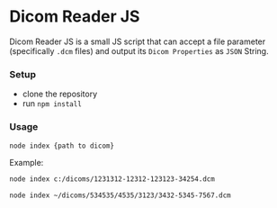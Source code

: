 # Dicom Reader JS

Dicom Reader JS is a small JS script that can accept a file parameter (specifically `.dcm` files) and output its `Dicom Properties` as `JSON` String.

### Setup
- clone the repository
- run `npm install`

### Usage

```bash
node index {path to dicom}
```

Example:

```bash
node index c:/dicoms/1231312-12312-123123-34254.dcm
```

```bash
node index ~/dicoms/534535/4535/3123/3432-5345-7567.dcm
```